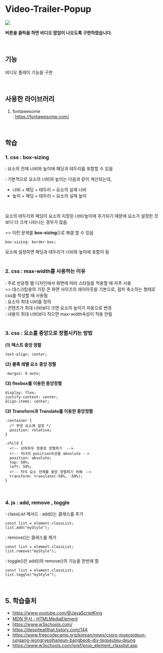 # Video-Trailer-Popup

<img src="./ezgif.com-video-to-gif.gif">

<br>

**버튼을 클릭을 하면 비디오 팝업이 나오도록 구현하였습니다.**

<br>

## 기능

비디오 플레이 기능을 구현

<br>

## 사용한 라이브러리
1.  fontawesome  
: https://fontawesome.com/

<br>

## 학습 
### 1. css : box-sizing
: 요소의 전체 너비와 높이에 패딩과 테두리를 포함할 수 있음  

: 기본적으로 요소의 너비와 높이는 다음과 같이 계산되는데, 
- 너비 + 패딩 + 테두리 = 요소의 실제 너비  
- 높이 + 패딩 + 테두리 = 요소의 실제 높이  

<br>

요소의 테두리와 패딩이 요소의 지정된 너비/높이에 추가되기 때문에 요소가 설정한 것보다 더 크게 나타나는 경우가 많음   

=> 이런 문제를 **box-sizing**으로 해결 할 수 있음
```
box-sizing: border-box;
```
요소에 설정하면 패딩과 테두리가 너비와 높이에 포함이 됨  
<br>

### 2. css : max-width를 사용하는 이유
: 주로 반응형 웹 디자인에서 화면에 따라 스타일을 적용할 때 자주 사용  
=> 데스크탑용의 가장 큰 화면 사이즈의 레이아웃을 기본으로, 점차 축소하는 형태로 css를 작성할 때 사용됨  
: 요소의 최대 너비를 정의  
: 콘텐츠가 최대 너비보다 크면 요소의 높이가 자동으로 변경  
: 내용이 최대 너비보다 작으면 max-width속성이 적용 안됨  
<br>

### 3. css : 요소를 중앙으로 정렬시키는 방법
**(1) 텍스트 중앙 정렬**    
```
text-align: center;
```
**(2) 블록 레벨 요소 중앙 정렬**  
```
 margin: 0 auto;
``` 
**(3) flexbox를 이용한 중앙정렬**  
```
display: flex;
justify-content: center;
align-items: center;
```

**(3) Transform과 Translate를 이용한 중앙정렬**  
```
.container {
  /* 부모 요소에 설정 */
  position: relative;
}

.child {
  <!-- 상하좌우 정중앙 정렬하기  -->
  <!-- 자녀의 position속성을 absolute -->
  position: absolute;
  top: 50%;
  left: 50%;
  <!-- 자식 요소 전체를 중앙 정렬하기 위해 -->
  transform: translate(-50%, -50%);
}

```
<br>

### 4. js : add, remove , toggle 
: classList 메서드
: add()는 클래스를 추가  
```
const list = element.classList;
list.add("myStyle");
```

: remove()는 클래스를 제거     
```
const list = element.classList;
list.remove("myStyle");
```
: toggle()은 add()와 remove()의 기능을 한번에 함 
```
const list = element.classList;
list.toggle("myStyle");
```


<br>

## 5. 학습출처  
- https://www.youtube.com/@JavaScriptKing  
- [MDN 문서 - HTMLMediaElement  ](https://developer.mozilla.org/ko/docs/Web/API/HTMLMediaElement)     
- https://www.w3schools.com/  
- https://despiteallthat.tistory.com/144  
- https://www.freecodecamp.org/korean/news/cssro-mueosideun-jungang-jeongryeolhaneun-bangbeob-div-tegseuteu-deung   
- https://www.w3schools.com/jsref/prop_element_classlist.asp  